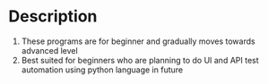 # Description
1. These programs are for beginner and gradually moves towards advanced level
2. Best suited for beginners who are planning to do UI and API test automation using python language in future
